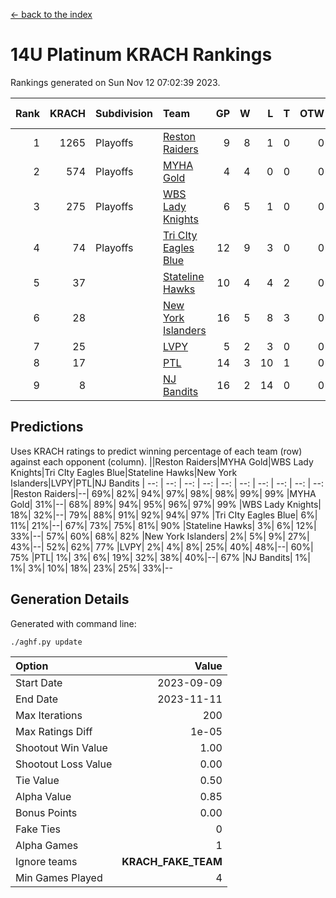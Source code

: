 [<- back to the index](readme.md)
# 14U Platinum KRACH Rankings
Rankings generated on Sun Nov 12 07:02:39 2023.

Rank|KRACH|Subdivision|Team|GP|W|L|T|OTW|OTL|SoS|Exp Wins|Win Diff
---:|---:|:---|:---|---:|---:|---:|---:|---:|---:|---:|---:|---:
1|1265|Playoffs|[Reston Raiders](https://gamesheetstats.com/seasons/3663/teams/140829/schedule)|9|8|1|0|0|0|764|8.8|-0.0
2|574|Playoffs|[MYHA Gold](https://gamesheetstats.com/seasons/3663/teams/140824/schedule)|4|4|0|0|0|0|18|4.9|0.0
3|275|Playoffs|[WBS Lady Knights](https://gamesheetstats.com/seasons/3663/teams/140825/schedule)|6|5|1|0|0|0|195|5.8|-0.0
4|74|Playoffs|[Tri CIty Eagles Blue](https://gamesheetstats.com/seasons/3663/teams/140831/schedule)|12|9|3|0|0|0|54|9.9|0.0
5|37||[Stateline Hawks](https://gamesheetstats.com/seasons/3663/teams/140830/schedule)|10|4|4|2|0|0|188|5.9|0.0
6|28||[New York Islanders](https://gamesheetstats.com/seasons/3663/teams/140832/schedule)|16|5|8|3|0|0|163|7.4|0.0
7|25||[LVPY](https://gamesheetstats.com/seasons/3663/teams/140820/schedule)|5|2|3|0|0|0|233|2.9|0.0
8|17||[PTL](https://gamesheetstats.com/seasons/3663/teams/140827/schedule)|14|3|10|1|0|0|301|4.4|0.0
9|8||[NJ Bandits](https://gamesheetstats.com/seasons/3663/teams/140828/schedule)|16|2|14|0|0|0|201|2.9|0.0

## Predictions
Uses KRACH ratings to predict winning percentage of each team (row) against each opponent (column).
||Reston Raiders|MYHA Gold|WBS Lady Knights|Tri CIty Eagles Blue|Stateline Hawks|New York Islanders|LVPY|PTL|NJ Bandits
| --: | --: | --: | --: | --: | --: | --: | --: | --: | --: 
|Reston Raiders|--| 69%| 82%| 94%| 97%| 98%| 98%| 99%| 99%
|MYHA Gold| 31%|--| 68%| 89%| 94%| 95%| 96%| 97%| 99%
|WBS Lady Knights| 18%| 32%|--| 79%| 88%| 91%| 92%| 94%| 97%
|Tri CIty Eagles Blue|  6%| 11%| 21%|--| 67%| 73%| 75%| 81%| 90%
|Stateline Hawks|  3%|  6%| 12%| 33%|--| 57%| 60%| 68%| 82%
|New York Islanders|  2%|  5%|  9%| 27%| 43%|--| 52%| 62%| 77%
|LVPY|  2%|  4%|  8%| 25%| 40%| 48%|--| 60%| 75%
|PTL|  1%|  3%|  6%| 19%| 32%| 38%| 40%|--| 67%
|NJ Bandits|  1%|  1%|  3%| 10%| 18%| 23%| 25%| 33%|--

## Generation Details

Generated with command line:
```
./aghf.py update
```

| Option | Value |
| :----- | ----: |
| Start Date | 2023-09-09 |
| End Date | 2023-11-11 |
| Max Iterations | 200 |
| Max Ratings Diff | 1e-05 |
| Shootout Win Value | 1.00 |
| Shootout Loss Value | 0.00 |
| Tie Value | 0.50 |
| Alpha Value | 0.85 |
| Bonus Points | 0.00 |
| Fake Ties | 0 |
| Alpha Games | 1 |
| Ignore teams | __KRACH_FAKE_TEAM__ |
| Min Games Played | 4 |

